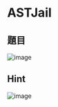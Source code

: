 # ASTJail
## 題目
![image](https://user-images.githubusercontent.com/57281249/168682594-d8f41c25-a775-48ec-8b8c-43daa14d97ce.png)

## Hint
![image](https://user-images.githubusercontent.com/57281249/168682636-c80db6d3-9bda-489f-97ad-f98eb540be9e.png)
